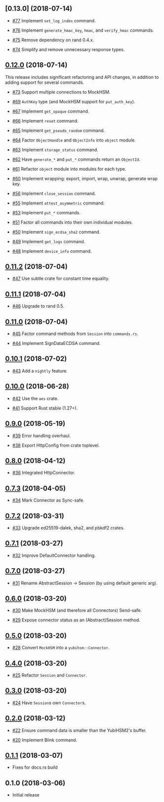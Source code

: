 ## [0.13.0] (2018-07-14)

[0.12.0]: https://github.com/tendermint/yubihsm-rs/compare/v0.12.0...v0.13.0

* [#77](https://github.com/tendermint/yubihsm-rs/pull/77)
  Implement `set_log_index` command.

* [#76](https://github.com/tendermint/yubihsm-rs/pull/77)
  Implement `generate_hmac_key`, `hmac`, and `verify_hmac` commands.

* [#75](https://github.com/tendermint/yubihsm-rs/pull/75)
  Remove dependency on rand 0.4.x.

* [#74](https://github.com/tendermint/yubihsm-rs/pull/74)
  Simplify and remove unnecessary response types.

## [0.12.0] (2018-07-14)

[0.12.0]: https://github.com/tendermint/yubihsm-rs/compare/v0.11.2...v0.12.0

This release includes significant refactoring and API changes, in addition
to adding support for several commands.

* [#73](https://github.com/tendermint/yubihsm-rs/pull/73)
  Support multiple connections to MockHSM.

* [#69](https://github.com/tendermint/yubihsm-rs/pull/69)
  `AuthKey` type (and MockHSM support for `put_auth_key`).
  
* [#67](https://github.com/tendermint/yubihsm-rs/pull/67)
  Implement `get_opaque` command.

* [#66](https://github.com/tendermint/yubihsm-rs/pull/66)
  Implement `reset` command.

* [#65](https://github.com/tendermint/yubihsm-rs/pull/65)
  Implement `get_pseudo_random` command.

* [#64](https://github.com/tendermint/yubihsm-rs/pull/64)
  Factor `ObjectHandle` and `ObjectInfo` into `object` module.

* [#63](https://github.com/tendermint/yubihsm-rs/pull/63)
  Implement `storage_status` command.

* [#62](https://github.com/tendermint/yubihsm-rs/pull/62)
  Have `generate_*` and `put_*` commands return an `ObjectId`.

* [#61](https://github.com/tendermint/yubihsm-rs/pull/61)
  Refactor `object` module into modules for each type.

* [#60](https://github.com/tendermint/yubihsm-rs/pull/60)
  Implement wrapping: export, import, wrap, unwrap, generate wrap key.

* [#56](https://github.com/tendermint/yubihsm-rs/pull/56)
  Implement `close_session` command.

* [#55](https://github.com/tendermint/yubihsm-rs/pull/55)
  Implement `attest_asymmetric` command.

* [#53](https://github.com/tendermint/yubihsm-rs/pull/53)
  Implement `put_*` commands.

* [#51](https://github.com/tendermint/yubihsm-rs/pull/51)
  Factor all commands into their own individual modules.

* [#50](https://github.com/tendermint/yubihsm-rs/pull/50)
  Implement `sign_ecdsa_sha2` command.

* [#49](https://github.com/tendermint/yubihsm-rs/pull/49)
  Implement `get_logs` command.

* [#48](https://github.com/tendermint/yubihsm-rs/pull/48)
  Implement `device_info` command.

## [0.11.2] (2018-07-04)

[0.11.2]: https://github.com/tendermint/yubihsm-rs/compare/v0.11.1...v0.11.2

* [#47](https://github.com/tendermint/yubihsm-rs/pull/47)
  Use subtle crate for constant time equality.

## [0.11.1] (2018-07-04)

[0.11.1]: https://github.com/tendermint/yubihsm-rs/compare/v0.11.0...v0.11.1

* [#46](https://github.com/tendermint/yubihsm-rs/pull/46)
  Upgrade to rand 0.5.

## [0.11.0] (2018-07-04)

[0.11.0]: https://github.com/tendermint/yubihsm-rs/compare/v0.10.1...v0.11.0

* [#45](https://github.com/tendermint/yubihsm-rs/pull/45)
  Factor command methods from `Session` into `commands.rs`.

* [#44](https://github.com/tendermint/yubihsm-rs/pull/44)
  Implement SignDataECDSA command.

## [0.10.1] (2018-07-02)

[0.10.1]: https://github.com/tendermint/yubihsm-rs/compare/v0.10.0...v0.10.1

* [#43](https://github.com/tendermint/yubihsm-rs/pull/43)
  Add a `nightly` feature.

## [0.10.0] (2018-06-28)

[0.10.0]: https://github.com/tendermint/yubihsm-rs/compare/v0.9.0...v0.10.0

* [#42](https://github.com/tendermint/yubihsm-rs/pull/42)
  Use the `aes` crate.

* [#41](https://github.com/tendermint/yubihsm-rs/pull/41)
  Support Rust stable (1.27+).

## [0.9.0] (2018-05-19)

[0.9.0]: https://github.com/tendermint/yubihsm-rs/compare/v0.8.0...v0.9.0

* [#39](https://github.com/tendermint/yubihsm-rs/pull/39)
  Error handling overhaul.

* [#38](https://github.com/tendermint/yubihsm-rs/pull/38)
  Export HttpConfig from crate toplevel.

## [0.8.0] (2018-04-12)

[0.8.0]: https://github.com/tendermint/yubihsm-rs/compare/v0.7.3...v0.8.0

* [#36](https://github.com/tendermint/yubihsm-rs/pull/36)
  Integrated HttpConnector.

## [0.7.3] (2018-04-05)

[0.7.3]: https://github.com/tendermint/yubihsm-rs/compare/v0.7.2...v0.7.3

* [#34](https://github.com/tendermint/yubihsm-rs/pull/34)
  Mark Connector as Sync-safe.

## [0.7.2] (2018-03-31)

[0.7.2]: https://github.com/tendermint/yubihsm-rs/compare/v0.7.1...v0.7.2

* [#33](https://github.com/tendermint/yubihsm-rs/pull/33)
  Upgrade ed25519-dalek, sha2, and pbkdf2 crates.

## [0.7.1] (2018-03-27)

[0.7.1]: https://github.com/tendermint/yubihsm-rs/compare/v0.7.0...v0.7.1

* [#32](https://github.com/tendermint/yubihsm-rs/pull/32)
  Improve DefaultConnector handling.

## [0.7.0] (2018-03-27)

[0.7.0]: https://github.com/tendermint/yubihsm-rs/compare/v0.6.0...v0.7.0

* [#31](https://github.com/tendermint/yubihsm-rs/pull/31)
  Rename AbstractSession -> Session (by using default generic arg).

## [0.6.0] (2018-03-20)

[0.6.0]: https://github.com/tendermint/yubihsm-rs/compare/v0.5.0...v0.6.0

* [#30](https://github.com/tendermint/yubihsm-rs/pull/30)
  Make MockHSM (and therefore all Connectors) Send-safe.

* [#29](https://github.com/tendermint/yubihsm-rs/pull/29)
  Expose connector status as an (Abstract)Session method.

## [0.5.0] (2018-03-20)

[0.5.0]: https://github.com/tendermint/yubihsm-rs/compare/v0.4.0...v0.5.0

* [#28](https://github.com/tendermint/yubihsm-rs/pull/28)
  Convert `MockHSM` into a `yubihsm::Connector`.

## [0.4.0] (2018-03-20)

[0.4.0]: https://github.com/tendermint/yubihsm-rs/compare/v0.3.0...v0.4.0

* [#25](https://github.com/tendermint/yubihsm-rs/pull/25)
  Refactor `Session` and `Connector`.

## [0.3.0] (2018-03-20)

[0.3.0]: https://github.com/tendermint/yubihsm-rs/compare/v0.2.0...v0.3.0

* [#24](https://github.com/tendermint/yubihsm-rs/pull/24)
  Have `Session`s own `Connector`s.

## [0.2.0] (2018-03-12)

[0.2.0]: https://github.com/tendermint/yubihsm-rs/compare/v0.1.1...v0.2.0

* [#22](https://github.com/tendermint/yubihsm-rs/pull/22)
  Ensure command data is smaller than the YubiHSM2's buffer.

* [#20](https://github.com/tendermint/yubihsm-rs/pull/22)
  Implement Blink command.

## [0.1.1] (2018-03-07)

[0.1.1]: https://github.com/tendermint/yubihsm-rs/compare/v0.1.0...v0.1.1

* Fixes for docs.rs build

## 0.1.0 (2018-03-06)

* Initial release
